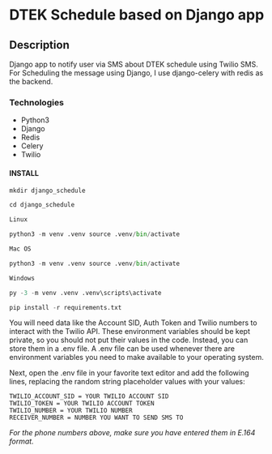 # DTEK Schedule based on Django app

## Description

Django app to notify user via SMS about DTEK schedule using Twilio SMS.
For Scheduling the message using Django, I use django-celery with redis as the backend.

### Technologies

- Python3
- Django
- Redis
- Celery
- Twilio

#### INSTALL

```python
mkdir django_schedule

cd django_schedule

Linux

python3 -m venv .venv source .venv/bin/activate

Mac OS

python3 -m venv .venv source .venv/bin/activate

Windows

py -3 -m venv .venv .venv\scripts\activate

pip install -r requirements.txt
```

You will need data like the Account SID, Auth Token and Twilio numbers to interact with the Twilio API.
These environment variables should be kept private, so you should not put their values in the code.
Instead, you can store them in a .env file.
A .env file can be used whenever there are environment variables you need to make available to your operating system.

Next, open the .env file in your favorite text editor and add the following lines, replacing the random string placeholder values with your values:

```
TWILIO_ACCOUNT_SID = YOUR TWILIO ACCOUNT SID
TWILIO_TOKEN = YOUR TWILIO ACCOUNT TOKEN
TWILIO_NUMBER = YOUR TWILIO NUMBER
RECEIVER_NUMBER = NUMBER YOU WANT TO SEND SMS TO
```

_For the phone numbers above, make sure you have entered them in E.164 format._
